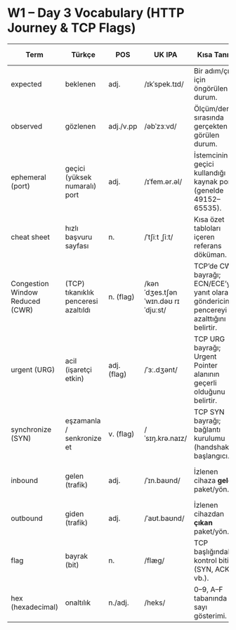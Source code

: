 # W1 – Day 3 Vocabulary (HTTP Journey & TCP Flags)

| Term | Türkçe | POS | UK IPA | Kısa Tanım | Kısa Örnek (EN) |
|---|---|---|---|---|---|
| expected | beklenen | adj. | /ɪkˈspek.tɪd/ | Bir adım/çıktı için öngörülen durum. | **Expected:** ARP before ICMP. |
| observed | gözlenen | adj./v.pp | /əbˈzɜːvd/ | Ölçüm/deney sırasında gerçekten görülen durum. | **Observed:** First ping timed out. |
| ephemeral (port) | geçici (yüksek numaralı) port | adj. | /ɪˈfem.ər.əl/ | İstemcinin geçici kullandığı kaynak port (genelde 49152–65535). | Client used an **ephemeral** port 49512. |
| cheat sheet | hızlı başvuru sayfası | n. | /ˈtʃiːt ˌʃiːt/ | Kısa özet tabloları içeren referans döküman. | Check the TCP flags **cheat sheet**. |
| Congestion Window Reduced (CWR) | (TCP) tıkanıklık penceresi azaltıldı | n. (flag) | /kənˈdʒes.tʃən ˈwɪn.dəʊ rɪˈdjuːst/ | TCP’de CWR bayrağı; ECN/ECE’ye yanıt olarak göndericinin pencereyi azalttığını belirtir. | The **CWR** flag was set after ECE. |
| urgent (URG) | acil (işaretçi etkin) | adj. (flag) | /ˈɜː.dʒənt/ | TCP URG bayrağı; Urgent Pointer alanının geçerli olduğunu belirtir. | The **URG** flag indicates urgent data. |
| synchronize (SYN) | eşzamanla / senkronize et | v. (flag) | /ˈsɪŋ.krə.naɪz/ | TCP SYN bayrağı; bağlantı kurulumu (handshake) başlangıcı. | The **SYN** flag starts the handshake. |
| inbound | gelen (trafik) | adj. | /ˈɪn.baʊnd/ | İzlenen cihaza **gelen** paket/yön. | **Inbound** traffic to PC0 used dst port 80. |
| outbound | giden (trafik) | adj. | /ˈaʊt.baʊnd/ | İzlenen cihazdan **çıkan** paket/yön. | The **outbound** packet had src port 80. |
| flag | bayrak (bit) | n. | /flæɡ/ | TCP başlığındaki kontrol biti (SYN, ACK, vb.). | **Flags**=0x12 means SYN+ACK. |
| hex (hexadecimal) | onaltılık | n./adj. | /heks/ | 0–9, A–F tabanında sayı gösterimi. | 0x12 is the **hex** value for 00010010. |
